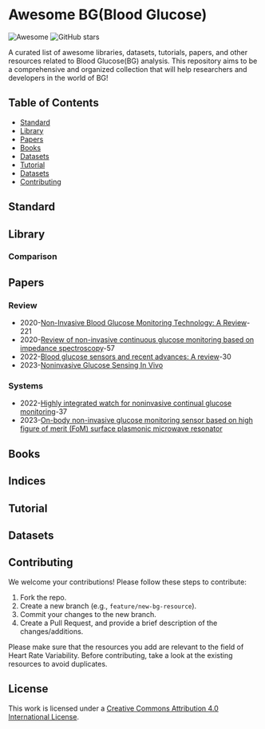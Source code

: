 # Awesome BG(Blood Glucose)


![Awesome](https://awesome.re/badge.svg) ![GitHub stars](https://img.shields.io/github/stars/mintisan/awesome-bg.svg?style=social)

A curated list of awesome libraries, datasets, tutorials, papers, and other resources related to Blood Glucose(BG) analysis. This repository aims to be a comprehensive and organized collection that will help researchers and developers in the world of BG!

## Table of Contents

- [Standard](#standard)
- [Library](#library)
- [Papers](#papers)
- [Books](#books)
- [Datasets](#datasets)
- [Tutorial](#tutorial)
- [Datasets](#datasets)
- [Contributing](#contributing)

## Standard


## Library



### Comparison


## Papers

### Review

- 2020-[Non-Invasive Blood Glucose Monitoring Technology: A Review](https://www.ncbi.nlm.nih.gov/pmc/articles/PMC7731259/)-221
- 2020-[Review of non-invasive continuous glucose monitoring based on impedance spectroscopy](https://www.sciencedirect.com/science/article/abs/pii/S0924424720301278)-57
- 2022-[Blood glucose sensors and recent advances: A review](https://www.worldscientific.com/doi/10.1142/S1793545822300038)-30
- 2023-[Noninvasive Glucose Sensing In Vivo](https://www.mdpi.com/1424-8220/23/16/7057)


### Systems

- 2022-[Highly integrated watch for noninvasive continual glucose monitoring](https://www.nature.com/articles/s41378-022-00355-5)-37
- 2023-[On-body non-invasive glucose monitoring sensor based on high figure of merit (FoM) surface plasmonic microwave resonator](https://www.nature.com/articles/s41598-023-44435-6)

## Books


## Indices



## Tutorial

## Datasets



## Contributing

We welcome your contributions! Please follow these steps to contribute:

1. Fork the repo.
2. Create a new branch (e.g., `feature/new-bg-resource`).
3. Commit your changes to the new branch.
4. Create a Pull Request, and provide a brief description of the changes/additions.

Please make sure that the resources you add are relevant to the field of Heart Rate Variability. Before contributing, take a look at the existing resources to avoid duplicates.

## License

This work is licensed under a [Creative Commons Attribution 4.0 International License](https://creativecommons.org/licenses/by/4.0/).
